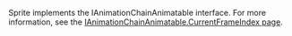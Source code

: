 Sprite implements the IAnimationChainAnimatable interface. For more information, see the [IAnimationChainAnimatable.CurrentFrameIndex page](/documentation/api/flatredball/flatredball-graphics/animation/flatredball-graphics-animation-ianimationchainanimatable/flatredball-graphics-animation-ianimationchainanimatable-currentframeindex/.md).
